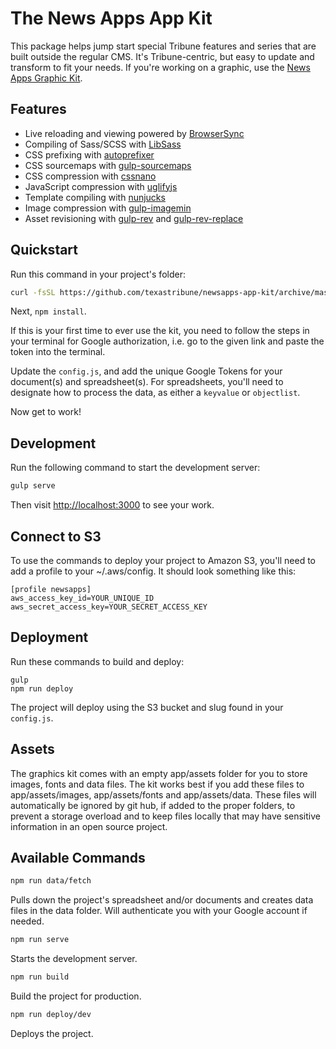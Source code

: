 # The News Apps App Kit

This package helps jump start special Tribune features and series that are built outside the regular CMS. It's Tribune-centric, but easy to update and transform to fit your needs. If you're working on a graphic, use the [News Apps Graphic Kit](https://github.com/texastribune/newsapps-graphic-kit).

## Features

- Live reloading and viewing powered by [BrowserSync](http://www.browsersync.io/)
- Compiling of Sass/SCSS with [LibSass](http://sass-lang.com/libsass)
- CSS prefixing with [autoprefixer](https://github.com/postcss/autoprefixer)
- CSS sourcemaps with [gulp-sourcemaps](https://www.npmjs.com/package/gulp-sourcemaps)
- CSS compression with [cssnano](https://github.com/ben-eb/cssnano)
- JavaScript compression with [uglifyjs](https://github.com/mishoo/UglifyJS2)
- Template compiling with [nunjucks](http://mozilla.github.io/nunjucks/)
- Image compression with [gulp-imagemin](https://github.com/sindresorhus/gulp-imagemin)
- Asset revisioning with [gulp-rev](https://github.com/sindresorhus/gulp-rev) and [gulp-rev-replace](https://github.com/jamesknelson/gulp-rev-replace)

## Quickstart

Run this command in your project's folder:

```sh
curl -fsSL https://github.com/texastribune/newsapps-app-kit/archive/master.tar.gz | tar -xz --strip-components=1
```

Next, `npm install`.

If this is your first time to ever use the kit, you need to follow the steps in your terminal for Google authorization, i.e. go to the given link and paste the token into the terminal.

Update the `config.js`, and add the unique Google Tokens for your  document(s) and spreadsheet(s). For spreadsheets, you'll need to designate how to process the data, as either a `keyvalue` or `objectlist`.

Now get to work!

## Development

Run the following command to start the development server:

```sh
gulp serve
```

Then visit [http://localhost:3000]() to see your work.

## Connect to S3

To use the commands to deploy your project to Amazon S3, you'll need to add a profile to your ~/.aws/config. It should look something like this:

```
[profile newsapps]
aws_access_key_id=YOUR_UNIQUE_ID
aws_secret_access_key=YOUR_SECRET_ACCESS_KEY
```

## Deployment

Run these commands to build and deploy:

```
gulp
npm run deploy
```

The project will deploy using the S3 bucket and slug found in your `config.js`.

## Assets

The graphics kit comes with an empty app/assets folder for you to store images, fonts and data files. The kit works best if you add these files to app/assets/images, app/assets/fonts and app/assets/data. These files will automatically be ignored by git hub, if added to the proper folders, to prevent a storage overload and to keep files locally that may have sensitive information in an open source project.

## Available Commands

```sh
npm run data/fetch
```
Pulls down the project's spreadsheet and/or documents and creates data files in the data folder. Will authenticate you with your Google account if needed.

```sh
npm run serve
```
Starts the development server.

```sh
npm run build
```
Build the project for production.

```sh
npm run deploy/dev
```
Deploys the project.

